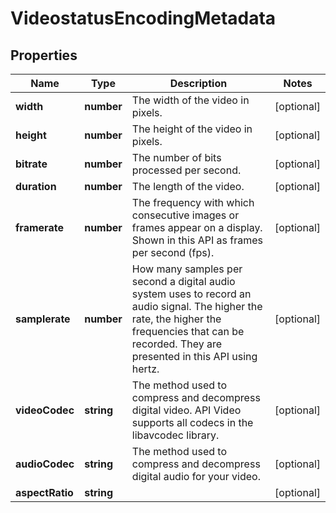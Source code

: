 
# VideostatusEncodingMetadata

## Properties

Name | Type | Description | Notes
------------ | ------------- | ------------- | -------------
**width** | **number** | The width of the video in pixels. |  [optional]
**height** | **number** | The height of the video in pixels. |  [optional]
**bitrate** | **number** | The number of bits processed per second. |  [optional]
**duration** | **number** | The length of the video. |  [optional]
**framerate** | **number** | The frequency with which consecutive images or frames appear on a display. Shown in this API as frames per second (fps). |  [optional]
**samplerate** | **number** | How many samples per second a digital audio system uses to record an audio signal. The higher the rate, the higher the frequencies that can be recorded. They are presented in this API using hertz. |  [optional]
**videoCodec** | **string** | The method used to compress and decompress digital video. API Video supports all codecs in the libavcodec library.  |  [optional]
**audioCodec** | **string** | The method used to compress and decompress digital audio for your video. |  [optional]
**aspectRatio** | **string** |  |  [optional]



